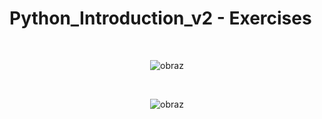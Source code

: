 # Python_Introduction_v2 - Exercises
<br><p align="center">
![obraz](https://user-images.githubusercontent.com/76397174/161337373-e7b457e7-5e39-4238-8990-a4463a05dd8a.png)</p>
<br><p align="center">
![obraz](https://user-images.githubusercontent.com/76397174/161337460-a3772861-d6f4-4dbe-b15d-39fb7704f64a.png)</p>
